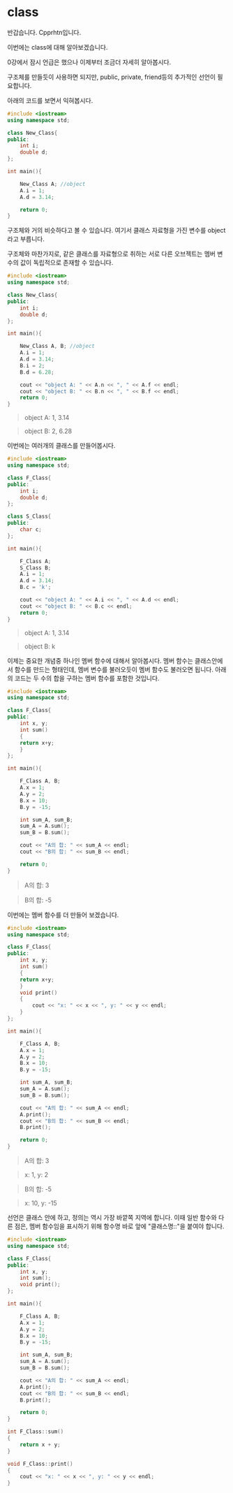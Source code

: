 # class
반갑습니다. Cpprhtn입니다.

이번에는 class에 대해 알아보겠습니다.

0강에서 잠시 언급은 했으나 이제부터 조금더 자세히 알아봅시다.

구조체를 만들듯이 사용하면 되지만, public, private, friend등의 추가적인 선언이 필요합니다.

아래의 코드를 보면서 익혀봅시다.

```C++
#include <iostream>
using namespace std; 

class New_Class{  
public:
    int i;
    double d;
};

int main(){

    New_Class A; //object
    A.i = 1;
    A.d = 3.14;

    return 0;
}
```
구조체와 거의 비슷하다고 볼 수 있습니다.
여기서 클래스 자료형을 가진 변수를 object라고 부릅니다.


구조체와 마찬가지로, 같은 클래스를 자료형으로 취하는 서로 다른 오브젝트는 멤버 변수의 값이 독립적으로 존재할 수 있습니다.

```C++
#include <iostream>
using namespace std; 

class New_Class{  
public:
    int i;
    double d;
};

int main(){

    New_Class A, B; //object
    A.i = 1;
    A.d = 3.14;
    B.i = 2;
    B.d = 6.28;

    cout << "object A: " << A.n << ", " << A.f << endl;
    cout << "object B: " << B.n << ", " << B.f << endl;
    return 0;
}
```
> object A: 1, 3.14

> object B: 2, 6.28


이번에는 여러개의 클래스를 만들어봅시다.
```C++
#include <iostream>
using namespace std; 

class F_Class{
public:
    int i;
    double d;
};

class S_Class{
public:
    char c;
};

int main(){

    F_Class A;
    S_Class B;
    A.i = 1;
    A.d = 3.14;
    B.c = 'k';

    cout << "object A: " << A.i << ", " << A.d << endl;
    cout << "object B: " << B.c << endl;
    return 0;
}
```
> object A: 1, 3.14

> object B: k


이제는 중요한 개념중 하나인 멤버 함수에 대해서 알아봅시다.
멤버 함수는 클래스안에서 함수를 만드는 형태인데, 멤버 변수를 불러오듯이 멤버 함수도 불러오면 됩니다.
아래의 코드는 두 수의 합을 구하는 멤버 함수를 포함한 것입니다.
```C++
#include <iostream>
using namespace std;

class F_Class{
public:
    int x, y;
    int sum()
    {
    return x+y;
    }
};

int main(){

    F_Class A, B;
    A.x = 1;
    A.y = 2;
    B.x = 10;
    B.y = -15;

    int sum_A, sum_B;
    sum_A = A.sum();
    sum_B = B.sum();

    cout << "A의 합: " << sum_A << endl;
    cout << "B의 합: " << sum_B << endl;

    return 0;
}
```
> A의 합: 3

> B의 합: -5


이번에는 멤버 함수를 더 만들어 보겠습니다.
```C++
#include <iostream>
using namespace std;

class F_Class{
public:
    int x, y;
    int sum()
    {
    return x+y;
    }
    void print()
    {
        cout << "x: " << x << ", y: " << y << endl;
    }
};

int main(){

    F_Class A, B;
    A.x = 1;
    A.y = 2;
    B.x = 10;
    B.y = -15;

    int sum_A, sum_B;
    sum_A = A.sum();
    sum_B = B.sum();

    cout << "A의 합: " << sum_A << endl;
    A.print();
    cout << "B의 합: " << sum_B << endl;
    B.print();

    return 0;
}
```
> A의 합: 3

> x: 1, y: 2

> B의 합: -5

> x: 10, y: -15



선언은 클래스 안에 하고, 정의는 역시 가장 바깥쪽 지역에 합니다.
이때 일반 함수와 다른 점은, 멤버 함수임을 표시하기 위해 함수명 바로 앞에 "클래스명::"을 붙여야 합니다.
```C++
#include <iostream>
using namespace std;

class F_Class{
public:
    int x, y;
    int sum();
    void print();
};

int main(){

    F_Class A, B;
    A.x = 1;
    A.y = 2;
    B.x = 10;
    B.y = -15;

    int sum_A, sum_B;
    sum_A = A.sum();
    sum_B = B.sum();

    cout << "A의 합: " << sum_A << endl;
    A.print();
    cout << "B의 합: " << sum_B << endl;
    B.print();

    return 0;
}

int F_Class::sum()
{
    return x + y;
}

void F_Class::print()
{
    cout << "x: " << x << ", y: " << y << endl;
}
```
